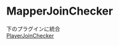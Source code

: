 # MapperJoinChecker

下のプラグインに統合<br>
[PlayerJoinChecker](https://github.com/nanami-network/PlayerJoinChecker)
